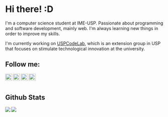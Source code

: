 # Hi there! :D

I'm a computer science student at IME-USP. Passionate about programming and software development, mainly web. I'm always learning new things in order to improve my skills.

I'm currently working on [USPCodeLab](http://codelab.ime.usp.br), which is an extension group in USP that focuses on stimulate technological innovation at the university.

## Follow me:

[<img align="left" alt="LinkedIn" width="22px" src="https://cdn.jsdelivr.net/npm/simple-icons@v3/icons/linkedin.svg" />][linkedin]
[<img align="left" alt="Instagram" width="22px" src="https://cdn.jsdelivr.net/npm/simple-icons@v3/icons/instagram.svg" />][instagram]
[<img align="left" alt="Github" width="22px" src="https://cdn.jsdelivr.net/npm/simple-icons@3.5.0/icons/github.svg" />][github]
[<img align="left" alt="Gitlab" width="22px" src="https://cdn.jsdelivr.net/npm/simple-icons@3.5.0/icons/gitlab.svg" />][gitlab]

[linkedin]: https://www.linkedin.com/in/erick-rodrigues-santana/
[instagram]: https://www.instagram.com/erickrodrigs_/
[github]: https://github.com/erickrodrigs
[gitlab]: https://gitlab.com/erick-rs

<br />
<br />

## Github Stats

<a href="https://github-readme-stats.vercel.app/api?username=erickrodrigs&show_icons=true&hide_border=true">
  <img align="left" src="https://github-readme-stats.vercel.app/api?username=erickrodrigs&show_icons=true&hide_border=true" />
</a>
<a href="https://github-readme-stats.vercel.app/api/top-langs/?username=erickrodrigs&hide_border=true">
  <img align="left" src="https://github-readme-stats.vercel.app/api/top-langs/?username=erickrodrigs&hide_border=true&langs_count=8&hide=HTML,CSS" />
</a>
